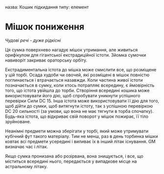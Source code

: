 назва: Кошик підкидання типу: елемент

# Мішок пониження
_Чудові речі - дуже рідкісні_

Ця сумка поверхнево нагадує мішок утримання, але живиться орифікулом для гігантської екстрадиційної істоти. Зйомка сумочки навиворіт закриває ораторську орбіту.

Екстрадиментальна істота до мішка може смислити все, що розміщене у цій торбі. Осада худоби чи овочей, які розміщені в мішок повністю поглинається і втрачається назавжди. Коли частина живої істоти позначається в сумку, коли хтось потрапляє всередину, є ймовірність того, що істота увійшла до торби. Створіння всередині кошика може використовувати його дію, щоб спробувати уникнути успішного перевірки Сили DC 15. Інша істота може використовувати її дію для того, щоб дійти до сумки, щоб витягнути істоту, так з успішною перевіркою DC 20 сильності (за умови, що вона не має тягнути в торба спочатку). Будь-яка істота, що відкриває свій поворот у мішок пожирає, її тіло зруйноване.

Неанімні предмети можна зберігати у торбі, який може утримувати кубічний фут такого матеріалу. Тим не менш, раз в день торбинка мішки ковтає всі предмети усередині і виливає їх в інший літак існування. GM визначає час і літак.

Якщо сумка пронизана або розірвана, вона знищується, і все, що міститься всередині нього, передається у випадкове місце на астральному літаку. 